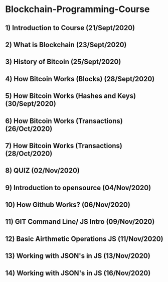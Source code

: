 # Blockchain-Programming-Course

## 1) Introduction to Course (21/Sept/2020)
## 2) What is Blockchain (23/Sept/2020)
## 3) History of Bitcoin (25/Sept/2020)
## 4) How Bitcoin Works (Blocks) (28/Sept/2020)
## 5) How Bitcoin Works (Hashes and Keys) (30/Sept/2020)
## 6) How Bitcoin Works (Transactions) (26/Oct/2020)
## 7) How Bitcoin Works (Transactions) (28/Oct/2020)
## 8) QUIZ (02/Nov/2020)
## 9) Introduction to opensource (04/Nov/2020)
## 10) How Github Works? (06/Nov/2020)
## 11) GIT Command Line/ JS Intro (09/Nov/2020)
## 12) Basic Airthmetic Operations JS (11/Nov/2020)
## 13) Working with JSON's in JS (13/Nov/2020)
## 14) Working with JSON's in JS (16/Nov/2020)
